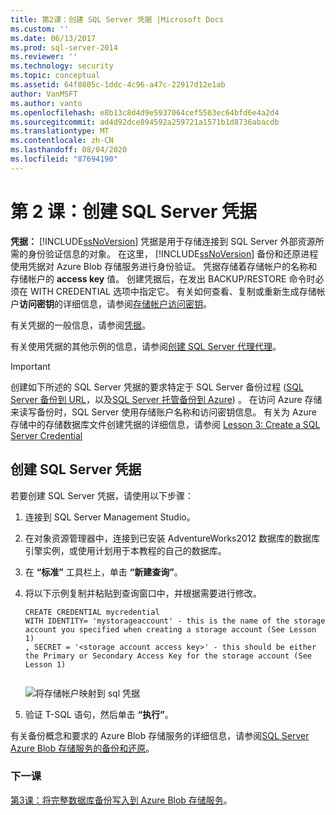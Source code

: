 ```yaml
---
title: 第2课：创建 SQL Server 凭据 |Microsoft Docs
ms.custom: ''
ms.date: 06/13/2017
ms.prod: sql-server-2014
ms.reviewer: ''
ms.technology: security
ms.topic: conceptual
ms.assetid: 64f8805c-1ddc-4c96-a47c-22917d12e1ab
author: VanMSFT
ms.author: vanto
ms.openlocfilehash: e8b13c8d4d9e5937064cef5503ec64bfd6e4a2d4
ms.sourcegitcommit: ad4d92dce894592a259721a1571b1d8736abacdb
ms.translationtype: MT
ms.contentlocale: zh-CN
ms.lasthandoff: 08/04/2020
ms.locfileid: "87694190"
---
```

# <a name="lesson-2-create-a-sql-server-credential"></a>第 2 课：创建 SQL Server 凭据
  **凭据：** [!INCLUDE[ssNoVersion](../includes/ssnoversion-md.md)] 凭据是用于存储连接到 SQL Server 外部资源所需的身份验证信息的对象。  在这里， [!INCLUDE[ssNoVersion](../includes/ssnoversion-md.md)] 备份和还原进程使用凭据对 Azure Blob 存储服务进行身份验证。 凭据存储着存储帐户的名称和存储帐户的 **access key** 值。 创建凭据后，在发出 BACKUP/RESTORE 命令时必须在 WITH CREDENTIAL 选项中指定它。 有关如何查看、复制或重新生成存储帐户**访问密钥**的详细信息，请参阅[存储帐户访问密钥](https://msdn.microsoft.com/library/windowsazure/hh531566.aspx)。  
  
 有关凭据的一般信息，请参阅[凭据](../relational-databases/security/authentication-access/credentials-database-engine.md)。  
  
 有关使用凭据的其他示例的信息，请参阅[创建 SQL Server 代理代理](../ssms/agent/create-a-sql-server-agent-proxy.md)。  
  
> [!IMPORTANT]  
>  创建如下所述的 SQL Server 凭据的要求特定于 SQL Server 备份过程 ([SQL Server 备份到 URL](../relational-databases/backup-restore/sql-server-backup-to-url.md)，以及[SQL Server 托管备份到 Azure](../relational-databases/backup-restore/sql-server-managed-backup-to-microsoft-azure.md)) 。 在访问 Azure 存储来读写备份时，SQL Server 使用存储账户名称和访问密钥信息。  有关为 Azure 存储中的存储数据库文件创建凭据的详细信息，请参阅 [Lesson 3: Create a SQL Server Credential](../relational-databases/lesson-2-create-a-sql-server-credential-using-a-shared-access-signature.md)  
  
## <a name="create-a-sql-server-credential"></a>创建 SQL Server 凭据  
 若要创建 SQL Server 凭据，请使用以下步骤：  
  
1.  连接到 SQL Server Management Studio。  
  
2.  在对象资源管理器中，连接到已安装 AdventureWorks2012 数据库的数据库引擎实例，或使用计划用于本教程的自己的数据库。  
  
3.  在 **“标准”** 工具栏上，单击 **“新建查询”**。  
  
4.  将以下示例复制并粘贴到查询窗口中，并根据需要进行修改。  
  
    ```  
    CREATE CREDENTIAL mycredential   
    WITH IDENTITY= 'mystorageaccount' - this is the name of the storage account you specified when creating a storage account (See Lesson 1)   
    , SECRET = '<storage account access key>' - this should be either the Primary or Secondary Access Key for the storage account (See Lesson 1)  
  
    ```  
  
     ![将存储帐户映射到 sql 凭据](../../2014/tutorials/media/backuptocloud-storage-credential-mapping.gif "将存储帐户映射到 sql 凭据")  
  
5.  验证 T-SQL 语句，然后单击 **“执行”**。  
  
 有关备份概念和要求的 Azure Blob 存储服务的详细信息，请参阅[SQL Server Azure Blob 存储服务的备份和还原](../relational-databases/backup-restore/sql-server-backup-and-restore-with-microsoft-azure-blob-storage-service.md)。  
  
### <a name="next-lesson"></a>下一课  
 [第3课：将完整数据库备份写入到 Azure Blob 存储服务](../../2014/tutorials/lesson-3-write-a-full-database-backup-to-the-windows-azure-blob-storage-service.md)。  
  
  
